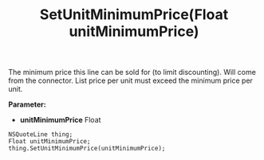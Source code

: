 ﻿---
uid: crmscript_ref_NSQuoteLine_SetUnitMinimumPrice
title: SetUnitMinimumPrice(Float unitMinimumPrice)
intellisense: NSQuoteLine.SetUnitMinimumPrice
keywords: NSQuoteLine, GetUnitMinimumPrice
so.topic: reference
---

The minimum price this line can be sold for (to limit discounting). Will come from the connector. List price per unit must exceed the minimum price per unit.

**Parameter:** 
 - **unitMinimumPrice** Float

```crmscript
NSQuoteLine thing;
Float unitMinimumPrice;
thing.SetUnitMinimumPrice(unitMinimumPrice);
```

